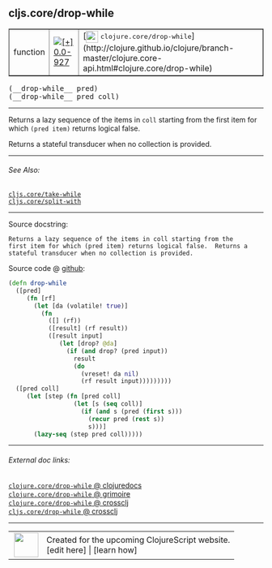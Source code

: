 ## cljs.core/drop-while



 <table border="1">
<tr>
<td>function</td>
<td><a href="https://github.com/cljsinfo/cljs-api-docs/tree/0.0-927"><img valign="middle" alt="[+] 0.0-927" title="Added in 0.0-927" src="https://img.shields.io/badge/+-0.0--927-lightgrey.svg"></a> </td>
<td>
[<img height="24px" valign="middle" src="http://i.imgur.com/1GjPKvB.png"> <samp>clojure.core/drop-while</samp>](http://clojure.github.io/clojure/branch-master/clojure.core-api.html#clojure.core/drop-while)
</td>
</tr>
</table>


 <samp>
(__drop-while__ pred)<br>
</samp>
 <samp>
(__drop-while__ pred coll)<br>
</samp>

---

Returns a lazy sequence of the items in `coll` starting from the first item for
which `(pred item)` returns logical false.

Returns a stateful transducer when no collection is provided.



---


###### See Also:

[`cljs.core/take-while`](../cljs.core/take-while.md)<br>
[`cljs.core/split-with`](../cljs.core/split-with.md)<br>

---


Source docstring:

```
Returns a lazy sequence of the items in coll starting from the
first item for which (pred item) returns logical false.  Returns a
stateful transducer when no collection is provided.
```


Source code @ [github](https://github.com/clojure/clojurescript/blob/r2816/src/cljs/cljs/core.cljs#L3845-L3868):

```clj
(defn drop-while
  ([pred]
     (fn [rf]
       (let [da (volatile! true)]
         (fn
           ([] (rf))
           ([result] (rf result))
           ([result input]
              (let [drop? @da]
                (if (and drop? (pred input))
                  result
                  (do
                    (vreset! da nil)
                    (rf result input)))))))))
  ([pred coll]
     (let [step (fn [pred coll]
                  (let [s (seq coll)]
                    (if (and s (pred (first s)))
                      (recur pred (rest s))
                      s)))]
       (lazy-seq (step pred coll)))))
```

<!--
Repo - tag - source tree - lines:

 <pre>
clojurescript @ r2816
└── src
    └── cljs
        └── cljs
            └── <ins>[core.cljs:3845-3868](https://github.com/clojure/clojurescript/blob/r2816/src/cljs/cljs/core.cljs#L3845-L3868)</ins>
</pre>

-->

---



###### External doc links:

[`clojure.core/drop-while` @ clojuredocs](http://clojuredocs.org/clojure.core/drop-while)<br>
[`clojure.core/drop-while` @ grimoire](http://conj.io/store/v1/org.clojure/clojure/1.7.0-beta3/clj/clojure.core/drop-while/)<br>
[`clojure.core/drop-while` @ crossclj](http://crossclj.info/fun/clojure.core/drop-while.html)<br>
[`cljs.core/drop-while` @ crossclj](http://crossclj.info/fun/cljs.core.cljs/drop-while.html)<br>

---

 <table>
<tr><td>
<img valign="middle" align="right" width="48px" src="http://i.imgur.com/Hi20huC.png">
</td><td>
Created for the upcoming ClojureScript website.<br>
[edit here] | [learn how]
</td></tr></table>

[edit here]:https://github.com/cljsinfo/cljs-api-docs/blob/master/cljsdoc/cljs.core/drop-while.cljsdoc
[learn how]:https://github.com/cljsinfo/cljs-api-docs/wiki/cljsdoc-files

<!--

This information was too distracting to show to readers, but I'll leave it
commented here since it is helpful to:

- pretty-print the data used to generate this document
- and show how to retrieve that data



The API data for this symbol:

```clj
{:description "Returns a lazy sequence of the items in `coll` starting from the first item for\nwhich `(pred item)` returns logical false.\n\nReturns a stateful transducer when no collection is provided.",
 :ns "cljs.core",
 :name "drop-while",
 :signature ["[pred]" "[pred coll]"],
 :history [["+" "0.0-927"]],
 :type "function",
 :related ["cljs.core/take-while" "cljs.core/split-with"],
 :full-name-encode "cljs.core/drop-while",
 :source {:code "(defn drop-while\n  ([pred]\n     (fn [rf]\n       (let [da (volatile! true)]\n         (fn\n           ([] (rf))\n           ([result] (rf result))\n           ([result input]\n              (let [drop? @da]\n                (if (and drop? (pred input))\n                  result\n                  (do\n                    (vreset! da nil)\n                    (rf result input)))))))))\n  ([pred coll]\n     (let [step (fn [pred coll]\n                  (let [s (seq coll)]\n                    (if (and s (pred (first s)))\n                      (recur pred (rest s))\n                      s)))]\n       (lazy-seq (step pred coll)))))",
          :title "Source code",
          :repo "clojurescript",
          :tag "r2816",
          :filename "src/cljs/cljs/core.cljs",
          :lines [3845 3868]},
 :full-name "cljs.core/drop-while",
 :clj-symbol "clojure.core/drop-while",
 :docstring "Returns a lazy sequence of the items in coll starting from the\nfirst item for which (pred item) returns logical false.  Returns a\nstateful transducer when no collection is provided."}

```

Retrieve the API data for this symbol:

```clj
;; from Clojure REPL
(require '[clojure.edn :as edn])
(-> (slurp "https://raw.githubusercontent.com/cljsinfo/cljs-api-docs/catalog/cljs-api.edn")
    (edn/read-string)
    (get-in [:symbols "cljs.core/drop-while"]))
```

-->

